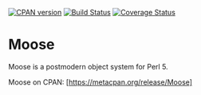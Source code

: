 [![CPAN version](https://badge.fury.io/pl/Moose.svg)](http://badge.fury.io/pl/Moose)
[![Build Status](https://travis-ci.org/moose/Moose.png?branch=master,stable/2.12)](https://travis-ci.org/moose/Moose)
[![Coverage Status](https://coveralls.io/repos/moose/moose/badge.png?branch=master)](https://coveralls.io/r/moose/moose?branch=master)

Moose
=====

Moose is a postmodern object system for Perl 5.

Moose on CPAN: [https://metacpan.org/release/Moose]
